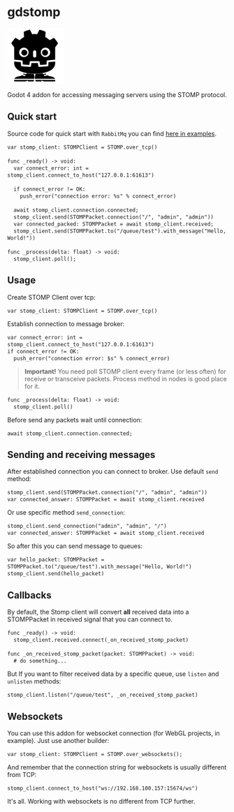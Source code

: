 # gdstomp

<p align="left">
  <img width="128" src="docs/icon_with_borders.svg" alt="Icon">
</p>

Godot 4 addon for accessing messaging servers using the STOMP protocol.

## Quick start

Source code for quick start with `RabbitMq` you can find [here in examples](/addons/gdstomp/examples/RabbitMqExample.gd).

```gdscript
var stomp_client: STOMPClient = STOMP.over_tcp()

func _ready() -> void:
  var connect_error: int = stomp_client.connect_to_host("127.0.0.1:61613")
  
  if connect_error != OK:
    push_error("connection error: %s" % connect_error)
  
  await stomp_client.connection.connected;
  stomp_client.send(STOMPPacket.connection("/", "admin", "admin"))
  var connected_packed: STOMPPacket = await stomp_client.received;
  stomp_client.send(STOMPPacket.to("/queue/test").with_message("Hello, World!"))

func _process(delta: float) -> void:
  stomp_client.poll();
```

## Usage

Create STOMP Client over tcp:

```gdscript
var stomp_client: STOMPClient = STOMP.over_tcp()
```

Establish connection to message broker:

```gdscript
var connect_error: int = stomp_client.connect_to_host("127.0.0.1:61613")
if connect_error != OK:
  push_error("connection error: $s" % connect_error)
```

> **Important!** You need poll STOMP client every frame (or less often) for receive or transceive packets. Process method in nodes is good place for it.

```gdscript
func _process(delta: float) -> void:
  stomp_client.poll()
```

Before send any packets wait until connection:

```gdscript
await stomp_client.connection.connected;
```

## Sending and receiving messages

After established connection you can connect to broker. Use default `send` method:

```gdscript
stomp_client.send(STOMPPacket.connection("/", "admin", "admin"))
var connected_answer: STOMPPacket = await stomp_client.received
```

Or use specific method `send_connection`:

```gdscript
stomp_client.send_connection("admin", "admin", "/")
var connected_answer: STOMPPacket = await stomp_client.received
```

So after this you can send message to queues:

```gdscript
var hello_packet: STOMPPacket = STOMPPacket.to("/queue/test").with_message("Hello, World!")
stomp_client.send(hello_packet)
```

## Callbacks

By default, the Stomp client will convert **all** received data into a STOMPPacket in received signal that you can connect to.

```gdscript
func _ready() -> void:
  stomp_client.received.connect(_on_received_stomp_packet)

func _on_received_stomp_packet(packet: STOMPPacket) -> void:
  # do something...
```

But If you want to filter received data by a specific queue, use `listen` and `unlisten` methods:

```gdscript
stomp_client.listen("/queue/test", _on_received_stomp_packet)
```

## Websockets

You can use this addon for websocket connection (for WebGL projects, in example). Just use another builder:

```gdscript
var stomp_client: STOMPClient = STOMP.over_websockets();
```

And remember that the connection string for websockets is usually different from TCP:

```gdscript
stomp_client.connect_to_host("ws://192.168.100.157:15674/ws")
```

It's all. Working with websockets is no different from TCP further.
